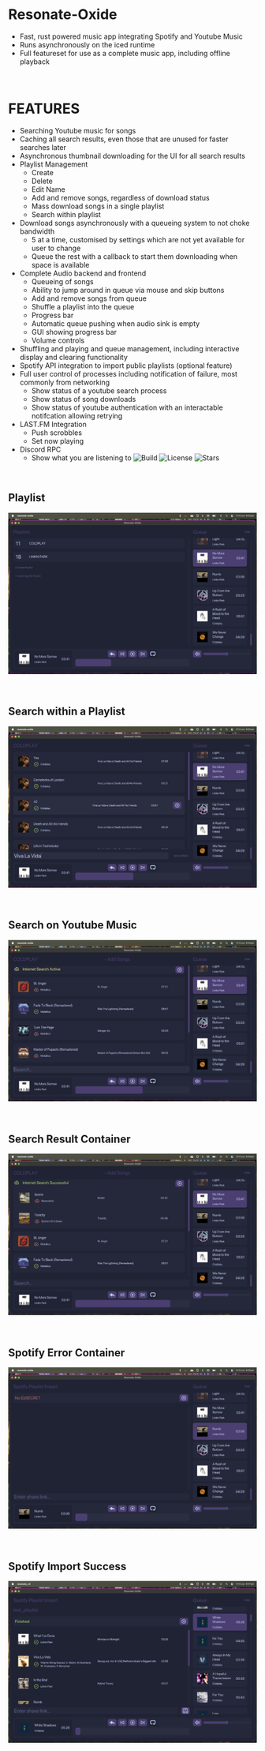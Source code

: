 # Resonate-Oxide
- Fast, rust powered music app integrating Spotify and Youtube Music
- Runs asynchronously on the iced runtime
- Full featureset for use as a complete music app, including offline playback

</br>

# FEATURES
- Searching Youtube music for songs
- Caching all search results, even those that are unused for faster searches later
- Asynchronous thumbnail downloading for the UI for all search results
- Playlist Management
  - Create
  - Delete
  - Edit Name
  - Add and remove songs, regardless of download status
  - Mass download songs in a single playlist
  - Search within playlist
- Download songs asynchronously with a queueing system to not choke bandwidth
  - 5 at a time, customised by settings which are not yet available for user to change
  - Queue the rest with a callback to start them downloading when space is available
- Complete Audio backend and frontend
  - Queueing of songs
  - Ability to jump around in queue via mouse and skip buttons
  - Add and remove songs from queue
  - Shuffle a playlist into the queue
  - Progress bar
  - Automatic queue pushing when audio sink is empty
  - GUI showing progress bar
  - Volume controls
- Shuffling and playing and queue management, including interactive display and clearing functionality
- Spotify API integration to import public playlists (optional feature)
- Full user control of processes including notification of failure, most commonly from networking
  - Show status of a youtube search process
  - Show status of song downloads
  - Show status of youtube authentication with an interactable notifcation allowing retrying
- LAST.FM Integration
  - Push scrobbles
  - Set now playing
- Discord RPC
  - Show what you are listening to
![Build](https://img.shields.io/github/actions/workflow/status/hchap1/resonate-oxide/build.yml)
![License](https://img.shields.io/github/license/hchap1/resonate-oxide)
![Stars](https://img.shields.io/github/stars/hchap1/resonate-oxide) 
</br>

## Playlist
![Screenshot](playlists.png)

</br>

## Search within a Playlist
![Screenshot](playlist_search.png)

</br>

## Search on Youtube Music
![Screenshot](internet_search.png)

</br>

## Search Result Container
![Screenshot](successful_internet_search.png)

</br>

## Spotify Error Container
![Screenshot](spotify_error.png)

</br>

## Spotify Import Success
![Screenshot](successful_import.png)
